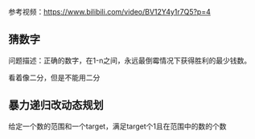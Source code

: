 参考视频：<https://www.bilibili.com/video/BV12Y4y1r7Q5?p=4>

## 猜数字

问题描述：正确的数字，在1-n之间，永远最倒霉情况下获得胜利的最少钱数。

看着像二分，但是不能用二分

## 暴力递归改动态规划

给定一个数的范围和一个target，满足target个1且在范围中的数的个数
